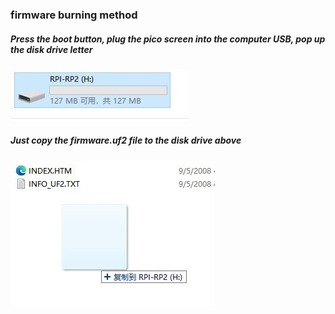 ### firmware burning method

##### Press the boot button, plug the pico screen into the computer USB, pop up the disk drive letter

![1](./1.jpg)



##### Just copy the firmware.uf2 file to the disk drive above

![2](./2.jpg)

##### 